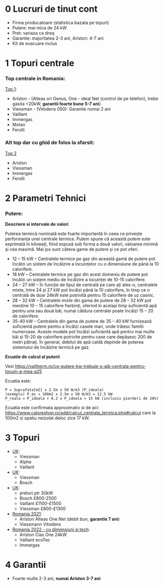 0 Lucruri de tinut cont
=======================

- Firma producatoare (statistica bazata pe topuri)
- Putere: mai mica de 24 kW
- Pret: variaza ca dreq
- Garantie: majoritatea 2-3 ani, Ariston: 4-7 ani
- Kit de evacuare inclus

1 Topuri centrale
=================

### Top centrale in Romania:

[Top 1](https://www.cazanecentrale.ro/top-10-centrale-termice-condensare/):

- Ariston - (Alteas ori Genus, One - ideal Net (control de pe telefon), trebe gasita <20kW, **garantii foarte bune 5-7 ani**)
- Viessman - (Vitodens 050): Garantie numai 2 ani
- Vaillant
- Immergas
- Motan
- Ferolli

### Alt top dar cu ghid de folos la sfarsit:

[Top 2](https://www.recenziidetop.ro/centrala-pe-gaz/)

- Ariston
- Viessman
- Immergas
- Ferolli


2 Parametri Tehnici
===================

### Putere:

**Descriere si intervale de valori**

Puterea termică nominală este foarte importantă în ceea ce privește performanța unei centrale termice. Putem spune că această putere este exprimată în kilowați, fiind expusă sub forma a două valori, valoarea minimă și cea maximă. Mai jos sunt câteva game de putere și ce pot oferi.

-    12 – 15 kW – Centralele termice pe gaz din această gamă de putere pot încălzi un sistem de încălzire a locuințelor cu o dimensiune de până la 10 calorifere.
-    18 kW – Centralele termice pe gaz din acest domeniu de putere pot încălzi un sistem mediu de încălzire a locuinței de 10-15 calorifere.
-    24 – 27 kW – În funcție de tipul de centrală pe care ați ales-o, centralele mixte, între 24 și 27 kW pot încălzi până la 10 calorifere, în timp ce o centrală de doar 24kW este potrivită pentru 15 calorifere de uz casnic.
-    28 – 32 kW – Centralele mixte din gama de putere de 28 – 32 kW pot menține 10 – 15 calorifere fierbinți, oferind în același timp suficientă apă pentru una sau două băi; numai căldura centralei poate încălzi 15 – 20 de calorifere.
-    35-40 kW – Centralele din gama de putere de 35 – 40 kW furnizează suficientă putere pentru a încălzi casele mari, unde trăiesc familii numeroase. Aceste modele pot încălzi suficientă apă pentru mai multe băi și 15-20 de calorifere potrivite pentru case care depășesc 200 de metri pătrați. În general, debitul de apă caldă depinde de puterea sistemului de încălzire termică pe gaz.

**Ecuatie de calcul al puterii**

Vezi https://valtherm.ro/ce-putere-kw-trebuie-s-aib-centrala-pentru-locuin-a-mea-a25

Ecuatia este:

```
P = Suprafata[m2] x 2.5m x 50 W/m3 (P_ideala)
(exemplu) P_ex = 100m2 x 2.5m x 50 W/m3 = 12.5 kW
P_reala = P_ideala + 0.2 x P_ideala = 15 kW (inclusiv pierderi de 20%)
```

Ecuatia este confirmata approximativ si de aci: https://www.caloreshop.ro/add/calcul_centrala_termica.php#calcul care la 100m2 si spatiu neizolat deloc zice 17 kW.


3 Topuri
========

- [UK](https://heatable.co.uk/boiler-advice/best-combi-boiler-2019-uk):
  - Viessman
  - Alpha
  - Vaillant
- [UK](https://www.boilercentral.com/guides/best-combi-boilers-uk/):
  - Viessman
  - Bosch
- [UK](https://www.which.co.uk/reviews/boilers/article/boiler-brand-guides/best-combi-boiler-brands-a1cCp5J6LCFu):
  - preturi ptr 30kW
  - Bosch £800-2500
  - Vaillant £1100-£1500
  - Viessman £800-£1300
- [Romania 2021](https://casasidesign.ro/cele-mai-bune-centrale-termice-pe-gaz):
  - Ariston Alteas One Net (debit bun, **garantie 7 ani**)
  - Viessmann Vitodens
- [Romania 2022 - cu dimensiuni si tech](https://www.ereview.ro/top-15-cele-mai-bune-centrale-termice-pe-gaz/):
  - Ariston Clas One 24kW
  - Valliant ecoTec
  - Immergas


4 Garantii
==========

- Foarte multe 2-3 ani, **numai Ariston 3-7 ani**

